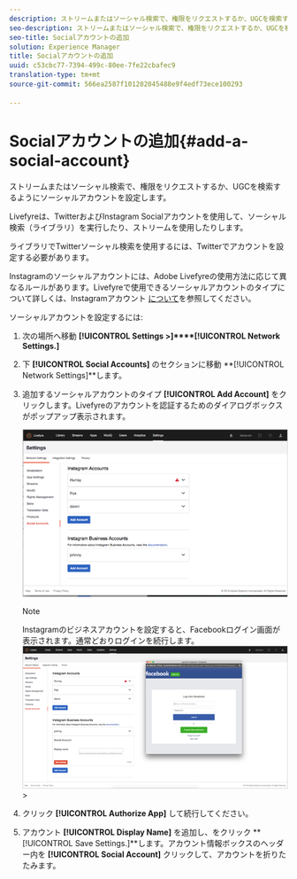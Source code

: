```yaml
---
description: ストリームまたはソーシャル検索で、権限をリクエストするか、UGCを検索するようにソーシャルアカウントを設定します。
seo-description: ストリームまたはソーシャル検索で、権限をリクエストするか、UGCを検索するようにソーシャルアカウントを設定します。
seo-title: Socialアカウントの追加
solution: Experience Manager
title: Socialアカウントの追加
uuid: c53cbc77-7394-499c-80ee-7fe22cbafec9
translation-type: tm+mt
source-git-commit: 566ea2587f101202045488e9f4edf73ece100293

---
```



# Socialアカウントの追加{#add-a-social-account}

ストリームまたはソーシャル検索で、権限をリクエストするか、UGCを検索するようにソーシャルアカウントを設定します。

Livefyreは、TwitterおよびInstagram Socialアカウントを使用して、ソーシャル検索（ライブラリ）を実行したり、ストリームを使用したりします。

ライブラリでTwitterソーシャル検索を使用するには、Twitterでアカウントを設定する必要があります。

Instagramのソーシャルアカウントには、Adobe Livefyreの使用方法に応じて異なるルールがあります。Livefyreで使用できるソーシャルアカウントのタイプについて詳しくは、Instagramアカウント [について](/help/using/c-users-creating-accounts-with-studio-access/t-configure-social-accout-instagram/c-about-instagram-accounts.md#c_about_instagram_accounts)を参照してください。

ソーシャルアカウントを設定するには:

1. 次の場所へ移動 **[!UICONTROL Settings >]****[!UICONTROL Network Settings.]**
1. 下 **[!UICONTROL Social Accounts]** のセクションに移動 **[!UICONTROL Network Settings]**します。
1. 追加するソーシャルアカウントのタイプ **[!UICONTROL Add Account]** をクリックします。Livefyreのアカウントを認証するためのダイアログボックスがポップアップ表示されます。

   ![](assets/i_settings_social_insta.png)

   >[!NOTE]
   >
   >Instagramのビジネスアカウントを設定すると、Facebookログイン画面が表示されます。通常どおりログインを続行します。 ![](assets/i_insta_biz_facebook_dialog.png) >

1. クリック **[!UICONTROL Authorize App]** して続行してください。
1. アカウント **[!UICONTROL Display Name]** を追加し、をクリック **[!UICONTROL Save Settings.]**します。アカウント情報ボックスのヘッダー内を **[!UICONTROL Social Account]** クリックして、アカウントを折りたたみます。
